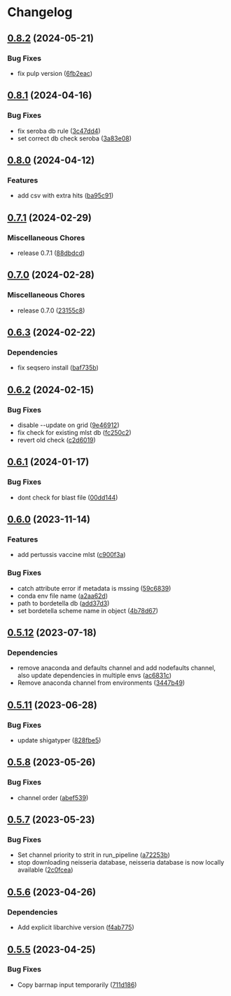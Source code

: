 # Changelog

## [0.8.2](https://github.com/RIVM-bioinformatics/juno-typing/compare/v0.8.1...v0.8.2) (2024-05-21)


### Bug Fixes

* fix pulp version ([6fb2eac](https://github.com/RIVM-bioinformatics/juno-typing/commit/6fb2eaccd2d086c2490eb69655f679bd1af21477))

## [0.8.1](https://github.com/RIVM-bioinformatics/juno-typing/compare/v0.8.0...v0.8.1) (2024-04-16)


### Bug Fixes

* fix seroba db rule ([3c47dd4](https://github.com/RIVM-bioinformatics/juno-typing/commit/3c47dd444032564d0a405da7a6fd5c3f8f3e8b66))
* set correct db check seroba ([3a83e08](https://github.com/RIVM-bioinformatics/juno-typing/commit/3a83e08aad4a2f197811cb9548c2b83f546db7c2))

## [0.8.0](https://github.com/RIVM-bioinformatics/juno-typing/compare/v0.7.1...v0.8.0) (2024-04-12)


### Features

* add csv with extra hits ([ba95c91](https://github.com/RIVM-bioinformatics/juno-typing/commit/ba95c913cade2a7f3e191185e76896699395a6f5))

## [0.7.1](https://github.com/RIVM-bioinformatics/juno-typing/compare/v0.7.0...v0.7.1) (2024-02-29)


### Miscellaneous Chores

* release 0.7.1 ([88dbdcd](https://github.com/RIVM-bioinformatics/juno-typing/commit/88dbdcd0967ba1554bc89014e1d4890a3e7d691b))

## [0.7.0](https://github.com/RIVM-bioinformatics/juno-typing/compare/v0.6.3...v0.7.0) (2024-02-28)


### Miscellaneous Chores

* release 0.7.0 ([23155c8](https://github.com/RIVM-bioinformatics/juno-typing/commit/23155c84a4dd2be91bc6c872c615c41a7b0be102))

## [0.6.3](https://github.com/RIVM-bioinformatics/juno-typing/compare/v0.6.2...v0.6.3) (2024-02-22)


### Dependencies

* fix seqsero install ([baf735b](https://github.com/RIVM-bioinformatics/juno-typing/commit/baf735b4c1f6b43b4a4acf2077302a319fadc578))

## [0.6.2](https://github.com/RIVM-bioinformatics/juno-typing/compare/v0.6.1...v0.6.2) (2024-02-15)


### Bug Fixes

* disable --update on grid ([9e46912](https://github.com/RIVM-bioinformatics/juno-typing/commit/9e469124eaebefbf3ce36e1e0660fc1eb3c0eb63))
* fix check for existing mlst db ([fc250c2](https://github.com/RIVM-bioinformatics/juno-typing/commit/fc250c2f7e8b880a1bfeb14f45d302afcfd83af3))
* revert old check ([c2d6019](https://github.com/RIVM-bioinformatics/juno-typing/commit/c2d601928bc22f634c0f2ca90ed920e315664da2))

## [0.6.1](https://github.com/RIVM-bioinformatics/juno-typing/compare/v0.6.0...v0.6.1) (2024-01-17)


### Bug Fixes

* dont check for blast file ([00dd144](https://github.com/RIVM-bioinformatics/juno-typing/commit/00dd144e444fee61eefdb978ad60a8b9a5aa9530))

## [0.6.0](https://github.com/RIVM-bioinformatics/juno-typing/compare/v0.5.12...v0.6.0) (2023-11-14)


### Features

* add pertussis vaccine mlst ([c900f3a](https://github.com/RIVM-bioinformatics/juno-typing/commit/c900f3a3d58a43137fcab237884cdc247e369b3d))


### Bug Fixes

* catch attribute error if metadata is mssing ([59c6839](https://github.com/RIVM-bioinformatics/juno-typing/commit/59c6839bf339713f035915b23d05347ed012cd80))
* conda env file name ([a2aa62d](https://github.com/RIVM-bioinformatics/juno-typing/commit/a2aa62d56b9ac39feb927aef0ece3d28a7a536dc))
* path to bordetella db ([add37d3](https://github.com/RIVM-bioinformatics/juno-typing/commit/add37d3c485e5e20585dbd9b661d30cbd80e14c4))
* set bordetella scheme name in object ([4b78d67](https://github.com/RIVM-bioinformatics/juno-typing/commit/4b78d6746ee24058350f706864858ab6cb5bd491))

## [0.5.12](https://github.com/RIVM-bioinformatics/juno-typing/compare/v0.5.11...v0.5.12) (2023-07-18)


### Dependencies

* remove anaconda and defaults channel and add nodefaults channel, also update dependencies in multiple envs ([ac6831c](https://github.com/RIVM-bioinformatics/juno-typing/commit/ac6831cc153f8333aa14f868b382d850c312d74e))
* Remove anaconda channel from environments ([3447b49](https://github.com/RIVM-bioinformatics/juno-typing/commit/3447b49faa46f350d9256bf4eaa561edba278a7e))

## [0.5.11](https://github.com/RIVM-bioinformatics/juno-typing/compare/v0.5.10...v0.5.11) (2023-06-28)


### Bug Fixes

* update shigatyper ([828fbe5](https://github.com/RIVM-bioinformatics/juno-typing/commit/828fbe5f70d03d83f9d488229253e6fdcc04ba0e))

## [0.5.8](https://github.com/RIVM-bioinformatics/juno-typing/compare/v0.5.7...v0.5.8) (2023-05-26)


### Bug Fixes

* channel order ([abef539](https://github.com/RIVM-bioinformatics/juno-typing/commit/abef53977abef671f1acb2640404a78dbd3e0878))

## [0.5.7](https://github.com/RIVM-bioinformatics/juno-typing/compare/v0.5.6...v0.5.7) (2023-05-23)


### Bug Fixes

* Set channel priority to strit in run_pipeline ([a72253b](https://github.com/RIVM-bioinformatics/juno-typing/commit/a72253be6735f9afacdcdddc1bb683d7fc699c5b))
* stop downloading neisseria database, neisseria database is now locally available ([2c0fcea](https://github.com/RIVM-bioinformatics/juno-typing/commit/2c0fcea6416129391a546ff2fac4488335c0c780))

## [0.5.6](https://github.com/RIVM-bioinformatics/juno-typing/compare/v0.5.5...v0.5.6) (2023-04-26)


### Dependencies

* Add explicit libarchive version ([f4ab775](https://github.com/RIVM-bioinformatics/juno-typing/commit/f4ab7755cc8f73b9943781fb9feeb1cb29b6c449))

## [0.5.5](https://github.com/RIVM-bioinformatics/juno-typing/compare/v0.5.4...v0.5.5) (2023-04-25)


### Bug Fixes

* Copy barrnap input temporarily ([711d186](https://github.com/RIVM-bioinformatics/juno-typing/commit/711d1862a7423bba0bd0602d911a3f8259919629))
